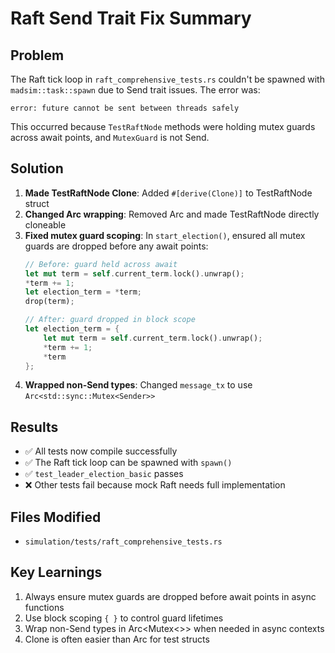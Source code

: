 # Raft Send Trait Fix Summary

## Problem
The Raft tick loop in `raft_comprehensive_tests.rs` couldn't be spawned with `madsim::task::spawn` due to Send trait issues. The error was:
```
error: future cannot be sent between threads safely
```

This occurred because `TestRaftNode` methods were holding mutex guards across await points, and `MutexGuard` is not Send.

## Solution
1. **Made TestRaftNode Clone**: Added `#[derive(Clone)]` to TestRaftNode struct
2. **Changed Arc wrapping**: Removed Arc<TestRaftNode> and made TestRaftNode directly cloneable
3. **Fixed mutex guard scoping**: In `start_election()`, ensured all mutex guards are dropped before any await points:
   ```rust
   // Before: guard held across await
   let mut term = self.current_term.lock().unwrap();
   *term += 1;
   let election_term = *term;
   drop(term);
   
   // After: guard dropped in block scope
   let election_term = {
       let mut term = self.current_term.lock().unwrap();
       *term += 1;
       *term
   };
   ```
4. **Wrapped non-Send types**: Changed `message_tx` to use `Arc<std::sync::Mutex<Sender>>`

## Results
- ✅ All tests now compile successfully
- ✅ The Raft tick loop can be spawned with `spawn()`
- ✅ `test_leader_election_basic` passes
- ❌ Other tests fail because mock Raft needs full implementation

## Files Modified
- `simulation/tests/raft_comprehensive_tests.rs`

## Key Learnings
1. Always ensure mutex guards are dropped before await points in async functions
2. Use block scoping `{ }` to control guard lifetimes
3. Wrap non-Send types in Arc<Mutex<>> when needed in async contexts
4. Clone is often easier than Arc for test structs